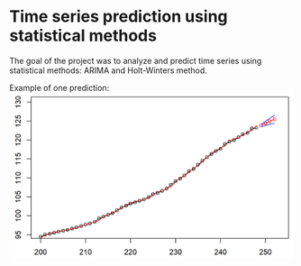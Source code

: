 # Time series prediction using statistical methods

The goal of the project was to analyze and predict time series using statistical methods: ARIMA and Holt-Winters method.

Example of one prediction:
![alt text](https://github.com/karo56/time-series-prediction/blob/main/prediction_plot.png)
